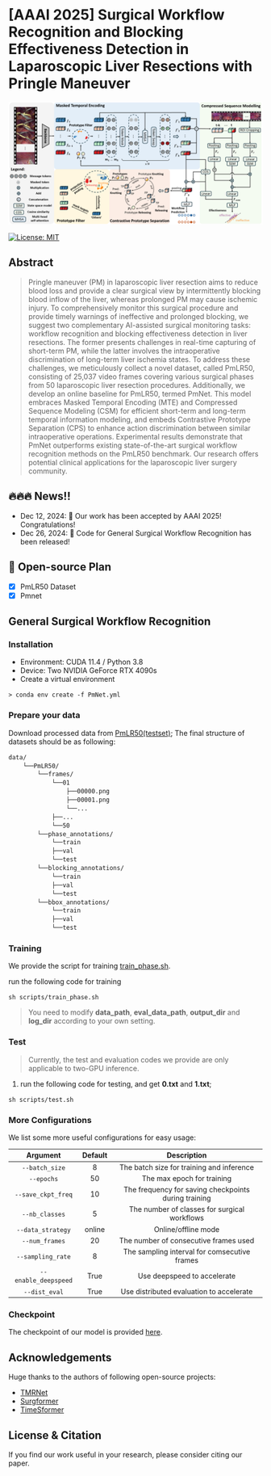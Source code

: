 # [AAAI 2025] Surgical Workflow Recognition and Blocking Effectiveness Detection in Laparoscopic Liver Resections with Pringle Maneuver

<div align=center>
<img src="assets/Pipeline.png">
</div>

[![License: MIT](https://img.shields.io/badge/License-MIT-green.svg)](https://opensource.org/licenses/MIT)

## Abstract

> Pringle maneuver (PM) in laparoscopic liver resection aims to reduce blood loss and provide a clear surgical view by intermittently blocking blood inflow of the liver, whereas prolonged PM may cause ischemic injury. To comprehensively monitor this surgical procedure and provide timely warnings of ineffective and prolonged blocking, we suggest two complementary AI-assisted surgical monitoring tasks: workflow recognition and blocking effectiveness detection in liver resections. The former presents challenges in real-time capturing of short-term PM, while the latter involves the intraoperative discrimination of long-term liver ischemia states. To address these challenges, we meticulously collect a novel dataset, called PmLR50, consisting of 25,037 video frames covering various surgical phases from 50 laparoscopic liver resection procedures. Additionally, we develop an online baseline for PmLR50, termed PmNet. This model embraces Masked Temporal Encoding (MTE) and Compressed Sequence Modeling (CSM) for efficient short-term and long-term temporal information modeling, and embeds Contrastive Prototype Separation (CPS) to enhance action discrimination between similar intraoperative operations. Experimental results demonstrate that PmNet outperforms existing state-of-the-art surgical workflow recognition methods on the PmLR50 benchmark. Our research offers potential clinical applications for the laparoscopic liver surgery community.


## 🔥🔥🔥 News!!
* Dec 12, 2024: 🤗 Our work has been accepted by AAAI 2025! Congratulations!
* Dec 26, 2024: 🚀 Code for General Surgical Workflow Recognition has been released!

## 📑 Open-source Plan

- [x] PmLR50 Dataset
- [x] Pmnet

## General Surgical Workflow Recognition
### Installation
* Environment: CUDA 11.4 / Python 3.8
* Device: Two NVIDIA GeForce RTX 4090s
* Create a virtual environment
```shell
> conda env create -f PmNet.yml
```
### Prepare your data
Download processed data from [PmLR50(testset)](https://mycuhk-my.sharepoint.com/:u:/g/personal/1155229775_link_cuhk_edu_hk/ERLDpgFVWvhDp_mFxl5xnZkBy822enSjvkT_TTpyvKJLog?e=bNkMlS);
The final structure of datasets should be as following:

```bash
data/
    └──PmLR50/
        └──frames/
            └──01
                ├──00000.png
                ├──00001.png
                └──...
            ├──...    
            └──50
        └──phase_annotations/
            └──train
            ├──val
            └──test
        └──blocking_annotations/
            └──train
            ├──val
            └──test
        └──bbox_annotations/
            └──train
            ├──val
            └──test
```
### Training
We provide the script for training [train_phase.sh](https://github.com/RascalGdd/PmNet/blob/main/train.sh).

run the following code for training

```shell
sh scripts/train_phase.sh
```
> You need to modify **data_path**, **eval_data_path**, **output_dir** and **log_dir** according to your own setting.

### Test
> Currently, the test and evaluation codes we provide are only applicable to two-GPU inference.

1. run the following code for testing, and get **0.txt** and **1.txt**;

```shell
sh scripts/test.sh
```
### More Configurations

We list some more useful configurations for easy usage:

|        Argument        |  Default  |                Description                |
|:----------------------:|:---------:|:-----------------------------------------:|
|       `--batch_size`       |   8    |   The batch size for training and inference   |
|     `--epochs`     | 50  |      The max epoch for training      |
|    `--save_ckpt_freq`    |    10    |     The frequency for saving checkpoints during training     |
|    `--nb_classes`     |    5     |     The number of classes for surgical workflows      |
| `--data_strategy` |    online    |    Online/offline mode       |
|     `--num_frames`     |    20    | The number of consecutive frames used  |
|     `--sampling_rate`   |    8  | The sampling interval for comsecutive frames |
|        `--enable_deepspeed`        |    True  |   Use deepspeed to accelerate  |
|  `--dist_eval`   |   True   |    Use distributed evaluation to accelerate    |

### Checkpoint

The checkpoint of our model is provided [here](https://mycuhk-my.sharepoint.com/:u:/g/personal/1155229775_link_cuhk_edu_hk/EZVHcTmQBY1Mv1zTSLEtu0cBKTA7zTNURaG65gWWloqFmg?e=Zudo2X).

## Acknowledgements
Huge thanks to the authors of following open-source projects:
- [TMRNet](https://github.com/YuemingJin/TMRNet)
- [Surgformer](https://github.com/isyangshu/Surgformer/)
- [TimeSformer](https://github.com/facebookresearch/TimeSformer)

## License & Citation 
If you find our work useful in your research, please consider citing our paper.
